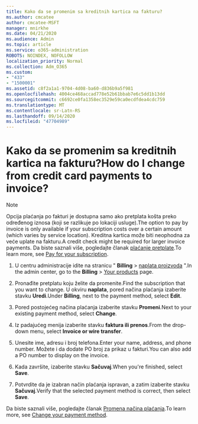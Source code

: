 ```yaml
---
title: Kako da se promenim sa kreditnih kartica na fakturu?
ms.author: cmcatee
author: cmcatee-MSFT
manager: mnirkhe
ms.date: 04/21/2020
ms.audience: Admin
ms.topic: article
ms.service: o365-administration
ROBOTS: NOINDEX, NOFOLLOW
localization_priority: Normal
ms.collection: Adm_O365
ms.custom:
- "433"
- "1500001"
ms.assetid: c8f2a1a1-9704-4d08-ba60-d836b9a5f981
ms.openlocfilehash: 4004ce468accad778e52b61bbab7e6c5dd1b13dd
ms.sourcegitcommit: c6692ce0fa1358ec3529e59ca0ecdfdea4cdc759
ms.translationtype: MT
ms.contentlocale: sr-Latn-RS
ms.lasthandoff: 09/14/2020
ms.locfileid: "47704989"
---
```

# <a name="how-do-i-change-from-credit-card-payments-to-invoice"></a><span data-ttu-id="a5333-102">Kako da se promenim sa kreditnih kartica na fakturu?</span><span class="sxs-lookup"><span data-stu-id="a5333-102">How do I change from credit card payments to invoice?</span></span>

> [!NOTE]
> <span data-ttu-id="a5333-103">Opcija plaćanja po fakturi je dostupna samo ako pretplata košta preko određenog iznosa (koji se razlikuje po lokaciji usluge).</span><span class="sxs-lookup"><span data-stu-id="a5333-103">The option to pay by invoice is only available if your subscription costs over a certain amount (which varies by service location).</span></span> <span data-ttu-id="a5333-104">Kreditna kartica može biti neophodna za veće uplate na fakturu.</span><span class="sxs-lookup"><span data-stu-id="a5333-104">A credit check might be required for larger invoice payments.</span></span> <span data-ttu-id="a5333-105">Da biste saznali više, pogledajte članak [plaćanje pretplate](https://docs.microsoft.com/microsoft-365/commerce/billing-and-payments/pay-for-your-subscription).</span><span class="sxs-lookup"><span data-stu-id="a5333-105">To learn more, see [Pay for your subscription](https://docs.microsoft.com/microsoft-365/commerce/billing-and-payments/pay-for-your-subscription).</span></span>

1. <span data-ttu-id="a5333-106">U centru administracije idite na stranicu " **Billing**  >  [naplata proizvoda](https://go.microsoft.com/fwlink/p/?linkid=842054) ".</span><span class="sxs-lookup"><span data-stu-id="a5333-106">In the admin center, go to the **Billing** > [Your products](https://go.microsoft.com/fwlink/p/?linkid=842054) page.</span></span>

2. <span data-ttu-id="a5333-107">Pronađite pretplatu koju želite da promenite.</span><span class="sxs-lookup"><span data-stu-id="a5333-107">Find the subscription that you want to change.</span></span> <span data-ttu-id="a5333-108">U okviru **naplata**, pored načina plaćanja izaberite stavku **Uredi**.</span><span class="sxs-lookup"><span data-stu-id="a5333-108">Under **Billing**, next to the payment method, select **Edit**.</span></span>

3. <span data-ttu-id="a5333-109">Pored postojećeg načina plaćanja izaberite stavku **Promeni**.</span><span class="sxs-lookup"><span data-stu-id="a5333-109">Next to your existing payment method, select **Change**.</span></span>

4. <span data-ttu-id="a5333-110">Iz padajućeg menija izaberite stavku **faktura ili prenos**.</span><span class="sxs-lookup"><span data-stu-id="a5333-110">From the drop-down menu, select **Invoice or wire transfer**.</span></span>

5. <span data-ttu-id="a5333-111">Unesite ime, adresu i broj telefona.</span><span class="sxs-lookup"><span data-stu-id="a5333-111">Enter your name, address, and phone number.</span></span> <span data-ttu-id="a5333-112">Možete i da dodate PO broj za prikaz u fakturi.</span><span class="sxs-lookup"><span data-stu-id="a5333-112">You can also add a PO number to display on the invoice.</span></span>

6. <span data-ttu-id="a5333-113">Kada završite, izaberite stavku **Sačuvaj**.</span><span class="sxs-lookup"><span data-stu-id="a5333-113">When you're finished, select **Save**.</span></span>

7. <span data-ttu-id="a5333-114">Potvrdite da je izabran način plaćanja ispravan, a zatim izaberite stavku **Sačuvaj**.</span><span class="sxs-lookup"><span data-stu-id="a5333-114">Verify that the selected payment method is correct, then select **Save**.</span></span>

<span data-ttu-id="a5333-115">Da biste saznali više, pogledajte članak [Promena načina plaćanja](https://docs.microsoft.com/microsoft-365/commerce/billing-and-payments/change-payment-method).</span><span class="sxs-lookup"><span data-stu-id="a5333-115">To learn more, see [Change your payment method](https://docs.microsoft.com/microsoft-365/commerce/billing-and-payments/change-payment-method).</span></span>